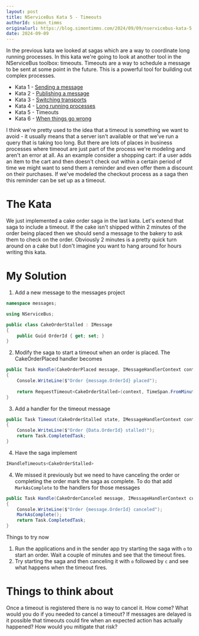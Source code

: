 ```yaml
---
layout: post
title: NServiceBus Kata 5 - Timeouts
authorId: simon_timms
originalurl: https://blog.simontimms.com/2024/09/09/nservicebus-kata-5
date: 2024-09-09
---
```


In the previous kata we looked at sagas which are a way to coordinate long running processes. In this kata we're going to look at another tool in the NServiceBus toolbox: timeouts. Timeouts are a way to schedule a message to be sent at some point in the future. This is a powerful tool for building out complex processes.

<!--more-->

* Kata 1 - [Sending a message](https://www.westerndevs.com/_/nservicebus-kata-1)
* Kata 2 - [Publishing a message](https://www.westerndevs.com/_/nservicebus-kata-2) 
* Kata 3 - [Switching transports](https://www.westerndevs.com/_/nservicebus-kata-3)
* Kata 4 - [Long running processes](https://www.westerndevs.com/_/nservicebus-kata-4)
* Kata 5 - Timeouts
* Kata 6 - [When things go wrong](https://www.westerndevs.com/_/nservicebus-kata-6)

I think we're pretty used to the idea that a timeout is something we want to avoid - it usually means that a server isn't available or that we've run a query that is taking too long. But there are lots of places in business processes where timeout are just part of the process we're modeling and aren't an error at all. As an example consider a shopping cart: if a user adds an item to the cart and then doesn't check out within a certain period of time we might want to send them a reminder and even offer them a discount on their purchases. If we've modeled the checkout process as a saga then this reminder can be set up as a timeout.

# The Kata

We just implemented a cake order saga in the last kata. Let's extend that saga to include a timeout. If the cake isn't shipped within 2 minutes of the order being placed then we should send a message to the bakery to ask them to check on the order. Obviously 2 minutes is a pretty quick turn around on a cake but I don't imagine you want to hang around for hours writing this kata.

# My Solution

1. Add a new message to the messages project

```csharp
namespace messages;

using NServiceBus;

public class CakeOrderStalled : IMessage
{
    public Guid OrderId { get; set; }
}
```

2. Modify the saga to start a timeout when an order is placed. The CakeOrderPlaced handler becomes 

```csharp
public Task Handle(CakeOrderPlaced message, IMessageHandlerContext context)
{
    Console.WriteLine($"Order {message.OrderId} placed");
    
    return RequestTimeout<CakeOrderStalled>(context, TimeSpan.FromMinutes(2), new CakeOrderStalled{ OrderId = message.OrderId });
}
```

3. Add a handler for the timeout message

```csharp
public Task Timeout(CakeOrderStalled state, IMessageHandlerContext context)
{
    Console.WriteLine($"Order {Data.OrderId} stalled!");
    return Task.CompletedTask;
}
```

4. Have the saga implement 

```csharp
IHandleTimeouts<CakeOrderStalled>
```

4. We missed it previously but we need to have canceling the order or completing the order mark the saga as complete. To do that add `MarkAsComplete` to the handlers for those messages

```csharp
public Task Handle(CakeOrderCanceled message, IMessageHandlerContext context)
{
    Console.WriteLine($"Order {message.OrderId} canceled");
    MarkAsComplete();
    return Task.CompletedTask;
}
```

Things to try now

1. Run the applications and in the sender app try starting the saga with `o` to start an order. Wait a couple of minutes and see that the timeout fires.
2. Try starting the saga and then canceling it with `o` followed by `c` and see what happens when the timeout fires.

# Things to think about

Once a timeout is registered there is no way to cancel it. How come? What would you do if you needed to cancel a timeout? If messages are delayed is it possible that timeouts could fire when an expected action has actually happened? How would you mitigate that risk?

